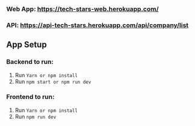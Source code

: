 ### Web App: https://tech-stars-web.herokuapp.com/

### API: https://api-tech-stars.herokuapp.com/api/company/list


## App Setup

### Backend to run:
1. Run `Yarn or npm install`
2. Run `npm start or npm run dev`


### Frontend to run:
1. Run `Yarn or npm install`
2. Run `npm run dev`
